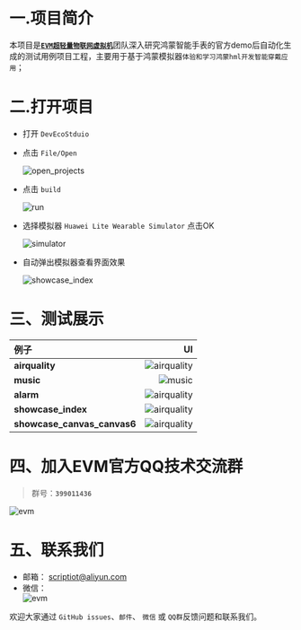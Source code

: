 一.项目简介
========================================


本项目是[**`EVM超轻量物联网虚拟机`**](https://gitee.com/scriptiot/evm)团队深入研究鸿蒙智能手表的官方demo后自动化生成的测试用例项目工程，主要用于基于鸿蒙模拟器`体验和学习鸿蒙hml开发智能穿戴应用`；



二.打开项目
========================================


+ 打开 `DevEcoStduio`

+ 点击 `File/Open`

    ![open_projects](images/open_projects.png)

+ 点击 `build`

    ![run](images/run.png)

+ 选择模拟器 `Huawei Lite Wearable Simulator` 点击OK

    ![simulator](images/simulator.png)

+ 自动弹出模拟器查看界面效果

    ![showcase_index](images/showcase-index.png)


三、测试展示
========================================

| 例子      |   UI |
| :-------- | --------:|
| **airquality**| ![airquality](images/airquality.png) |
| **music**| ![music](images/music.png) |
| **alarm**| ![airquality](images/alarm.png) |
| **showcase_index**| ![airquality](images/showcase-index.png) |
| **showcase_canvas_canvas6**| ![airquality](images/showcase-canvas-canvas6.png) |


四、加入EVM官方QQ技术交流群
========================================

> 群号：**`399011436`**

![evm](images/QQ.jpg)

五、联系我们
========================================
+ 邮箱： scriptiot@aliyun.com
+ 微信：  
    ![evm](images/djf.png)

欢迎大家通过 `GitHub issues`、`邮件`、 `微信` 或 `QQ群`反馈问题和联系我们。